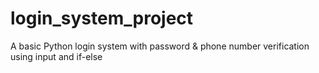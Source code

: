 # login_system_project
A basic Python login system with password &amp; phone number verification using input and if-else
